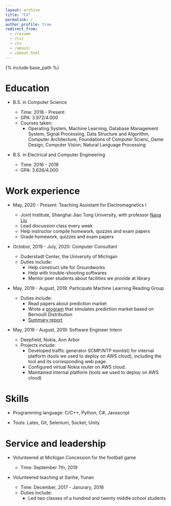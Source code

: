 ```yaml
---
layout: archive
title: "CV"
permalink: /
author_profile: true
redirect_from:
  - /resume
  - /cv/
  - /cv
  - /about/
  - /about.html
---
```


{% include base_path %}

Education
======
* B.S. in Computer Science 
  * Time: 2018 - Present 
  * GPA: 3.972/4.000
  * Courses taken: 
    * Operating System, Machine Learning, Database Management System, Signal Processing, Data Structure and Algorithm, Computer Architecture, Foundations of Computer Scienc, Game Design, Computer Vision, Natural Language Processing 
  
* B.S. in Electrical and Computer Engineering
  * Time: 2016 - 2018
  * GPA: 3.626/4.000


Work experience
======
* May, 2020 - Present: Teaching Assistant for Electromagnetics I 
  * Joint Institute, Shanghai Jiao Tong University, with professor [Nana Liu](https://twitter.com/nana__liu?lang=en)
  * Lead discussion class every week
  * Help instructor compile homework, quizzes and exam papers
  * Grade homework, quizzes and exam papers
  
* Octobor, 2019 - July, 2020: Computer Consultant
  * Duderstadt Center, the University of Michigan
  * Duties include:
    * Help construct site for Groundworks
    * Help with trouble-shooting softwares
    * Mentor peer students about facilities we provide at library
  
* May, 2019 - August, 2019: Participate Machine Learning Reading Group
  * Duties include:
    * Read papers about prediction market
    * Wrote a [program](https://github.com/dnaihao/Simulation-Prediction-Market) that simulates prediction market based on Bernoulli Distribution
    * [Summary report](https://github.com/shineyruan/Reading-Group-Kutty-Meetings/blob/master/summary-paper.pdf)

* May, 2019 - August, 2019: Software Engineer Intern
  * Deepfield, Nokia, Ann Arbor
  * Projects include:
    * Developed traffic generator (ICMP/NTP monlist) for internal platform (tools we used to deploy on AWS cloud), including the tool and its corresponding web page.
    * Configured virtual Nokia router on AWS cloud.
    * Maintained internal platform (tools we used to deploy on AWS cloud)
  
Skills
======
* Programming language: C/C++, Python, C#, Javascript
  
* Tools: Latex, Git, Selenium, Socket, Unity
  
Service and leadership
======
* Volunteered at Michigan Concession for the football game
  * Time: September 7th, 2019

* Volunteered teaching at Sanhe, Yunan
  * Time: December, 2017 - Janurary, 2018
  * Duties include:
    * Led two classes of a hundred and twenty middle school students
